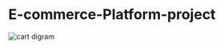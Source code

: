 # E-commerce-Platform-project
![cart digram](https://github.com/rajsaurabh78/E-commerce-Platform-project/assets/108000350/70b9f2bf-6143-4c05-a797-8dcace706311)
